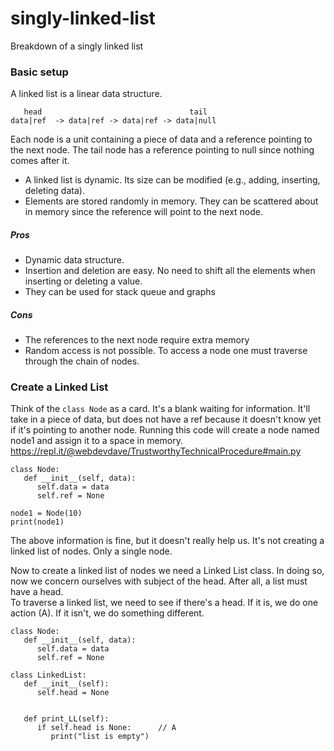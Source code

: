 # singly-linked-list

Breakdown of a singly linked list

### Basic setup

A linked list is a linear data structure.

```
   head                                 tail
data|ref  -> data|ref -> data|ref -> data|null
```

Each node is a unit containing a piece of data and a reference pointing to the next node.  The tail node has a reference pointing to null since nothing comes after it.

- A linked list is dynamic.  Its size can be modified (e.g., adding, inserting, deleting data).
- Elements are stored randomly in memory. They can be scattered about in memory since the reference will point to the next node.

##### Pros
- Dynamic data structure.
- Insertion and deletion are easy. No need to shift all the elements when inserting or deleting a value.
- They can be used for stack queue and graphs

##### Cons
- The references to the next node require extra memory
- Random access is not possible.  To access a node one must traverse through the chain of nodes.


### Create a Linked List


Think of the ```class Node``` as a card.  It's a blank waiting for information.  It'll take in a piece of data, but does not have a ref because it doesn't know yet if it's pointing to another node.  Running this code will create a node named node1 and assign it to a space in memory.
https://repl.it/@webdevdave/TrustworthyTechnicalProcedure#main.py
```
class Node:
   def __init__(self, data):
      self.data = data
      self.ref = None
      
node1 = Node(10)
print(node1)
```
The above information is fine, but it doesn't really help us.  It's not creating a linked list of nodes.  Only a single node.    

Now to create a linked list of nodes we need a Linked List class.  In doing so, now we concern ourselves with subject of the head. After all, a list must have a head.    
To traverse a linked list, we need to see if there's a head.  If it is, we do one action (A).  If it isn't, we do something different.

```
class Node:
   def __init__(self, data):
      self.data = data
      self.ref = None
      
class LinkedList:
   def __init__(self):
      self.head = None
      
      
   def print_LL(self):         
      if self.head is None:      // A
         print("list is empty")
      
   

```













